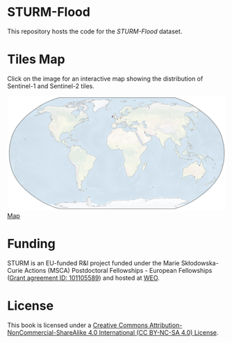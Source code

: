 # STURM-Flood

This repository hosts the code for the *STURM-Flood* dataset.

# Tiles Map
Click on the image for an interactive map showing the distribution of Sentinel-1 and Sentinel-2 tiles.

[![View the interactive map](https://github.com/STURM-WEO/STURM-Flood/blob/gh-pages/maps/static.png)](https://sturm-weo.github.io/STURM-Flood/maps/STURM-flood-tiles-map.html)
<a href="https://sturm-weo.github.io/STURM-Flood/maps/STURM-flood-tiles-map.html" target="_blank">Map</a>


# Funding
STURM is an EU-funded R&I project funded under the Marie Skłodowska-Curie Actions (MSCA) Postdoctoral Fellowships - European Fellowships ([Grant agreement ID: 101105589](https://doi.org/10.3030/101105589)) and hosted at [WEO](https://www.weo-water.com/).

# License

This book is licensed under a [Creative Commons Attribution-NonCommercial-ShareAlike 4.0 International (CC BY-NC-SA 4.0) License](https://creativecommons.org/licenses/by-nc-sa/4.0/).
